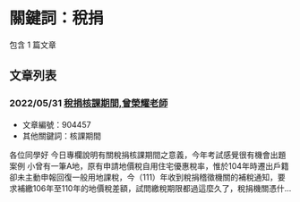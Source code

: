 # 關鍵詞：稅捐

包含 1 篇文章

## 文章列表

### 2022/05/31 [稅捐核課期間,曾榮耀老師](../../articles/904457_%E7%A8%85%E6%8D%90%E6%A0%B8%E8%AA%B2%E6%9C%9F%E9%96%93%2C%E6%9B%BE%E6%A6%AE%E8%80%80%E8%80%81%E5%B8%AB.md)
- 文章編號：904457
- 其他關鍵詞：核課期間

各位同學好 今日專欄說明有關稅捐核課期間之意義，今年考試感覺很有機會出題 案例 小曾有一筆A地，原有申請地價稅自用住宅優惠稅率，惟於104年時遷出戶籍卻未主動申報回復一般用地課稅，今（111）年收到稅捐稽徵機關的補稅通知，要求補繳106年至110年的地價稅差額，試問繳稅期限都過這麼久了，稅捐機關憑什...

